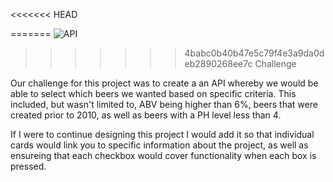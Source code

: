 <<<<<<< HEAD

=======
![API](https://user-images.githubusercontent.com/88447652/145730190-6075b123-3008-4abf-8d79-72da6cd5879f.png)
>>>>>>> 4babc0b40b47e5c79f4e3a9da0deb2890268ee7c
Challenge

Our challenge for this project was to create a an API whereby we would be able to select which beers we wanted based on specific criteria. This included, but wasn't limited to, ABV being higher than 6%, beers that were created prior to 2010, as well as beers with a PH level less than 4.



If I were to continue designing this project I would add it so that individual cards would link you to specific information about the project, as well as ensureing that each checkbox would cover functionality when each box is pressed. 
